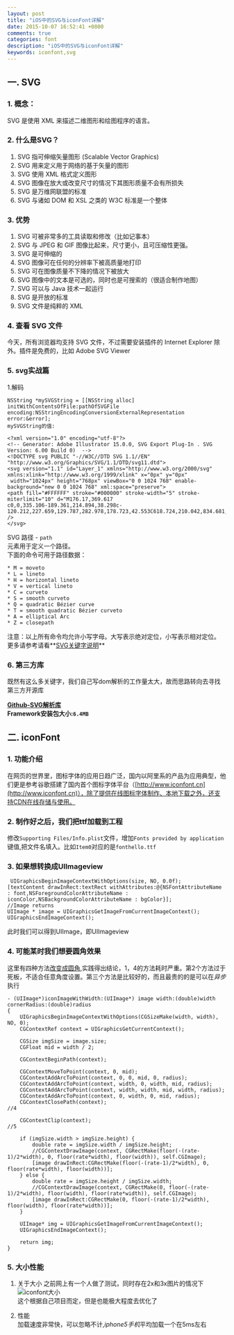 ```yaml
---
layout: post
title: "iOS中的SVG与iconFont详解"
date: 2015-10-07 16:52:41 +0800
comments: true
categories: font 
description: "iOS中的SVG与iconFont详解" 
keywords: iconfont,svg 
---
```


## 一. SVG

### 1. 概念：
SVG 是使用 XML 来描述二维图形和绘图程序的语言。

### 2. 什么是SVG？
1. SVG 指可伸缩矢量图形 (Scalable Vector Graphics)  
2. SVG 用来定义用于网络的基于矢量的图形  
3. SVG 使用 XML 格式定义图形  
4. SVG 图像在放大或改变尺寸的情况下其图形质量不会有所损失  
5. SVG 是万维网联盟的标准  
6. SVG 与诸如 DOM 和 XSL 之类的 W3C 标准是一个整体  

### 3. 优势
1. SVG 可被非常多的工具读取和修改（比如记事本）<!-- more -->  
2. SVG 与 JPEG 和 GIF 图像比起来，尺寸更小，且可压缩性更强。  
3. SVG 是可伸缩的  
4. SVG 图像可在任何的分辨率下被高质量地打印  
5. SVG 可在图像质量不下降的情况下被放大  
6. SVG 图像中的文本是可选的，同时也是可搜索的（很适合制作地图）  
7. SVG 可以与 Java 技术一起运行  
8. SVG 是开放的标准  
9. SVG 文件是纯粹的 XML  

### 4. 查看 SVG 文件
今天，所有浏览器均支持 SVG 文件，不过需要安装插件的 Internet Explorer 除外。插件是免费的，比如 Adobe SVG Viewer  

### 5. svg实战篇
1.解码  

```objc
NSString *mySVGString = [[NSString alloc] initWithContentsOfFile:pathOfSVGFile encoding:NSStringEncodingConversionExternalRepresentation error:&error];  
mySVGString的值:  

<?xml version="1.0" encoding="utf-8"?>
<!-- Generator: Adobe Illustrator 15.0.0, SVG Export Plug-In . SVG Version: 6.00 Build 0)  -->
<!DOCTYPE svg PUBLIC "-//W3C//DTD SVG 1.1//EN" "http://www.w3.org/Graphics/SVG/1.1/DTD/svg11.dtd">
<svg version="1.1" id="Layer_1" xmlns="http://www.w3.org/2000/svg" xmlns:xlink="http://www.w3.org/1999/xlink" x="0px" y="0px"
 width="1024px" height="768px" viewBox="0 0 1024 768" enable-background="new 0 0 1024 768" xml:space="preserve">
<path fill="#FFFFFF" stroke="#000000" stroke-width="5" stroke-miterlimit="10" d="M176.17,369.617
c0,0,335.106-189.361,214.894,38.298c-120.212,227.659,129.787,282.978,178.723,42.553C618.724,210.042,834.681,87.702,790,307.915"
/>
</svg>
```

SVG 路径 - `path`  
<path> 元素用于定义一个路径。  
下面的命令可用于路径数据： 

```objc
* M = moveto  
* L = lineto  
* H = horizontal lineto  
* V = vertical lineto  
* C = curveto  
* S = smooth curveto  
* Q = quadratic Bézier curve  
* T = smooth quadratic Bézier curveto  
* A = elliptical Arc  
* Z = closepath  
 ```
 
注意：以上所有命令均允许小写字母。大写表示绝对定位，小写表示相对定位。  
更多请参考请看**[SVG关键字说明](http://www.runoob.com/svg/svg-path.html)**  

### 6. 第三方库
既然有这么多关键字，我们自己写dom解析的工作量太大，故而思路转向去寻找第三方开源库  

**[Github-SVG解析库](https://github.com/SVGKit/SVGKit)**  
**Framework安装包大小:`6.4MB`**

## 二. iconFont

### 1. 功能介绍
在网页的世界里，图标字体的应用日趋广泛，国内以阿里系的产品为应用典型，他们更是参考谷歌搭建了国内首个图标字体平台（[http://www.iconfont.cn](http://www.iconfont.cn)），除了提供在线图标字体制作、本地下载之外，还支持CDN在线存储与使用。  

### 2. 制作好之后，我们把ttf加载到工程
修改`Supporting Files/Info.plist`文件，增加`Fonts provided by application`键值,把文件名填入。比如`Item0`对应的是`fonthello.ttf`

### 3. 如果想转换成UIImageview

```objc
 UIGraphicsBeginImageContextWithOptions(size, NO, 0.0f);
[textContent drawInRect:textRect withAttributes:@{NSFontAttributeName : font,NSForegroundColorAttributeName : iconColor,NSBackgroundColorAttributeName : bgColor}];
//Image returns
UIImage * image = UIGraphicsGetImageFromCurrentImageContext();
UIGraphicsEndImageContext();
```

此时我们可以得到UIImage，即UIImageview  

### 4. 可能某时我们想要圆角效果
这里有四种方法[改变成圆角](http://blog.csdn.net/u012282115/article/details/39007019),实践得出结论，1，4的方法耗时严重。第2个方法过于死板，不适合任意角度设置。第三个方法是比较好的，而且最贵的的是可以在*异步*执行  

```objc
- (UIImage*)iconImageWithWidth:(UIImage*) image width:(double)width cornerRadius:(double)radius
{
    UIGraphicsBeginImageContextWithOptions(CGSizeMake(width, width), NO, 0);
    CGContextRef context = UIGraphicsGetCurrentContext();
    
    CGSize imgSize = image.size;
    CGFloat mid = width / 2;
    
    CGContextBeginPath(context);
    
    CGContextMoveToPoint(context, 0, mid);
    CGContextAddArcToPoint(context, 0, 0, mid, 0, radius);
    CGContextAddArcToPoint(context, width, 0, width, mid, radius);
    CGContextAddArcToPoint(context, width, width, mid, width, radius);
    CGContextAddArcToPoint(context, 0, width, 0, mid, radius);
    CGContextClosePath(context);                                              //4
    
    CGContextClip(context);                                                    //5
    
    if (imgSize.width > imgSize.height) {
        double rate = imgSize.width / imgSize.height;
        //CGContextDrawImage(context, CGRectMake(floor(-(rate-1)/2*width), 0, floor(rate*width), floor(width)), self.CGImage);
        [image drawInRect:CGRectMake(floor(-(rate-1)/2*width), 0, floor(rate*width), floor(width))];
    } else {
        double rate = imgSize.height / imgSize.width;
        //CGContextDrawImage(context, CGRectMake(0, floor(-(rate-1)/2*width), floor(width), floor(rate*width)), self.CGImage);
        [image drawInRect:CGRectMake(0, floor(-(rate-1)/2*width), floor(width), floor(rate*width))];
    }
    
    UIImage* img = UIGraphicsGetImageFromCurrentImageContext();
    UIGraphicsEndImageContext();
    
    return img;
}
```

### 5. 大小性能
1. 关于大小
	之前网上有一个人做了测试，同时存在2x和3x图片的情况下  
	![iconfont大小]( /images/iconfont/1.png "iconfont大小")  
	这个根据自己项目而定，但是也能极大程度去优化了  
	  
2. 性能  
	加载速度非常快，可以忽略不计,*iphone5手机*平均加载一个在5ms左右